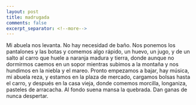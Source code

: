 ```yaml
--- 
layout: post 
title: madrugada  
comments: false 
excerpt_separator: <!--more--> 
---
```


Mi abuela nos levanta. No hay necesidad de baño. Nos ponemos los
pantalones y las botas y comemos algo rápido, un huevo, un jugo, y de un
salto al carro que huele a naranja madura y tierra, donde aunque no
dormirmos caemos en un sopor mientras subimos a la montaña y nos hundimos
en la niebla y el mareo. Pronto empezamos a bajar, hay música, mi abuela
reza, y estamos en la plaza de mercado, cargamos bolsas hasta el carro,
y después en la casa vieja, donde comemos morcilla, longaniza, pasteles de
arracacha. Al fondo suena mansa la quebrada. Dan ganas de nunca despertar.
